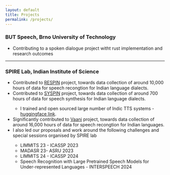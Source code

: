 ```yaml
---
layout: default
title: Projects
permalink: /projects/
---
```


<H3>BUT Speech, Brno University of Technology</H3>
<ul>
  <li>Contributing to a spoken dialogue project witht rust implementation and research outcomes</li>
</ul>

---

<H3>SPIRE Lab, Indian Institute of Science</H3>


<ul>
  <li>Contributed to <a href="https://respin.iisc.ac.in/">RESPIN</a> project, towards data collection of around 10,000 hours of data for speech recongtion for Indian language dialects.</li>
  <li>Contributed to <a href="https://syspin.iisc.ac.in/">SYSPIN</a> project, towards data collection of around 700 hours of data for speech synthesis for Indian language dialects.</li>
        <ul>
        <li>I trained and open sourced large number of Indic TTS systems - <a href="https://huggingface.co/SYSPIN">huggingface link</a>.</li>
        </ul>
  
  <li>Significantly contributed to <a href="https://vaani.iisc.ac.in/">Vaani</a> project, towards data collection of around 16,000 hours of data for speech recongtion for Indian languages.</li>
  <li>I also led our proposals and work around the following challenges and special sessions organised by SPIRE lab</li>
        <ul>
        <li>LIMMITS 23 - ICASSP 2023</li>
        <li>MADASR 23- ASRU 2023</li>
        <li>LIMMITS 24 - ICASSP 2024</li>
        <li>Speech Recognition with Large Pretrained Speech Models for Under-represented Languages - INTERSPEECH 2024</li>
          </ul>
</ul>


